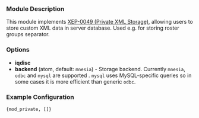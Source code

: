 ### Module Description
This module implements [XEP-0049 (Private XML Storage)](http://xmpp.org/extensions/xep-0049.html), allowing users to store custom XML data in server database. Used e.g. for storing roster groups separator.

### Options
* **iqdisc**
* **backend** (atom, default: `mnesia`) - Storage backend. Currently `mnesia`, `odbc` and `mysql` are supported . `mysql` uses MySQL-specific queries so in some cases it is more efficient than generic `odbc`.

### Example Configuration
```
{mod_private, []}
```